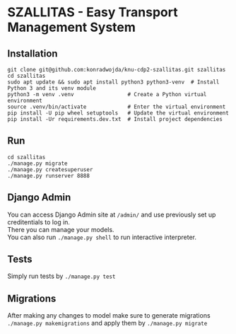 # SZALLITAS - Easy Transport Management System

## Installation

```terminal
git clone git@github.com:konradwojda/knu-cdp2-szallitas.git szallitas
cd szallitas
sudo apt update && sudo apt install python3 python3-venv  # Install Python 3 and its venv module
python3 -m venv .venv                 # Create a Python virtual environment
source .venv/bin/activate             # Enter the virtual environment
pip install -U pip wheel setuptools   # Update the virtual environment
pip install -Ur requirements.dev.txt  # Install project dependencies
```

## Run

```terminal
cd szallitas
./manage.py migrate
./manage.py createsuperuser
./manage.py runserver 8888
```

## Django Admin
You can access Django Admin site at `/admin/` and use previously set up creditentials to log in.  
There you can manage your models.  
You can also run `./manage.py shell` to run interactive interpreter.  

## Tests
Simply run tests by `./manage.py test`

## Migrations
After making any changes to model make sure to generate migrations `./manage.py makemigrations` and apply them by `./manage.py migrate`
